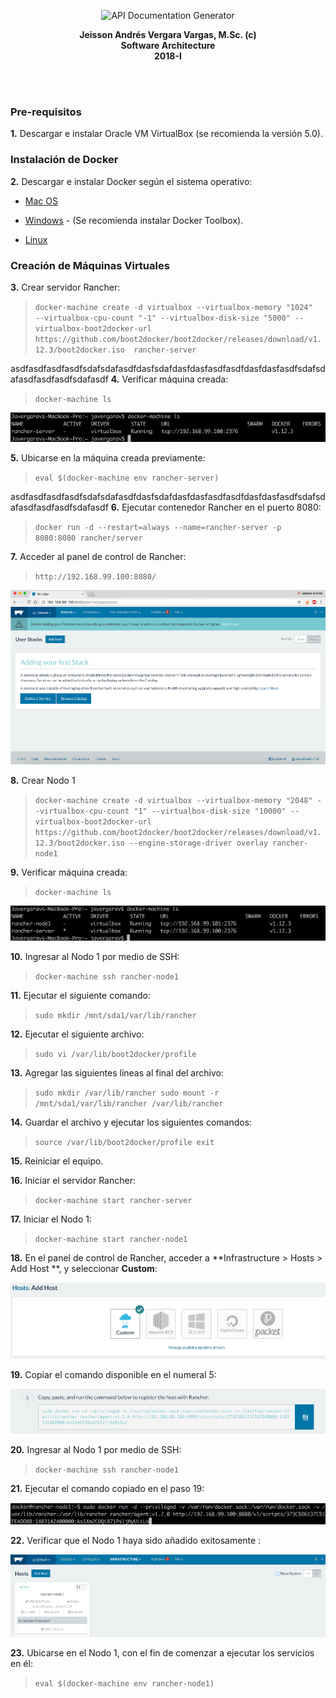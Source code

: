 <p align="center">
  <img src="https://github.com/trum7/testarquisoft2018/blob/master/images/title.png" alt="API Documentation Generator" width="500">
  <br>
</p>

<p align="center">
  <b>Jeisson Andrés Vergara Vargas, M.Sc. (c)</b>
  <br>
  <b>Software Architecture</b>
  <br>
  <b>2018-I</b>
</p>
<br><br>

### Pre-requisitos

**1.** Descargar e instalar Oracle VM VirtualBox (se recomienda la versión 5.0).</li>


### Instalación de Docker

**2.** Descargar e instalar Docker según el sistema operativo:    
* [Mac OS]( https://www.docker.com/products/docker#/mac.)

* [Windows]( https://www.docker.com/products/docker#/windows.) - (Se recomienda instalar Docker Toolbox).
* [Linux]( https://www.docker.com/products/docker#/linux.)

### Creación de Máquinas Virtuales


   **3.** Crear servidor Rancher:

> `docker-machine create -d virtualbox --virtualbox-memory "1024"  --virtualbox-cpu-count "-1"
--virtualbox-disk-size "5000" --virtualbox-boot2docker-url https://github.com/boot2docker/boot2docker/releases/download/v1.12.3/boot2docker.iso  rancher-server`

asdfasdfasdfasdfsdafsdafasdfdasfsdafdasfdasfasdfasdfdasfdasfasdfsdafsdafasdfasdfasdfsdafasdf
   **4.** Verificar máquina creada:
> `docker-machine ls`

   ![alt text](./images/ls.png "Logo Title Text 1")

   **5.** Ubicarse en la máquina creada previamente:

> `eval $(docker-machine env rancher-server)`

asdfasdfasdfasdfsdafsdafasdfdasfsdafdasfdasfasdfasdfdasfdasfasdfsdafsdafasdfasdfasdfsdafasdf
   **6.** Ejecutar contenedor Rancher en el puerto 8080:

> `docker run -d --restart=always --name=rancher-server -p 8080:8080 rancher/server`

   **7.** Acceder al panel de control de Rancher:

> `http://192.168.99.100:8080/`
   
   ![alt text](./images/localhost.png "rancher-server")

   **8.** Crear Nodo 1

> `docker-machine create -d virtualbox --virtualbox-memory "2048" --virtualbox-cpu-count "1" --virtualbox-disk-size "10000" --virtualbox-boot2docker-url https://github.com/boot2docker/boot2docker/releases/download/v1.12.3/boot2docker.iso --engine-storage-driver overlay rancher-node1`

   **9.** Verificar máquina creada:

> `docker-machine ls`
    
  ![alt text](./images/ls2.png "machines")

   **10.** Ingresar al Nodo 1 por medio de SSH:

> `docker-machine ssh rancher-node1`

   **11.** Ejecutar el siguiente comando:

> `sudo mkdir /mnt/sda1/var/lib/rancher`

   **12.** Ejecutar el siguiente archivo:

> `sudo vi /var/lib/boot2docker/profile`

   **13.** Agregar las siguientes líneas al final del archivo:

> `sudo mkdir /var/lib/rancher
   sudo mount -r /mnt/sda1/var/lib/rancher /var/lib/rancher`

   **14.** Guardar el archivo y ejecutar los siguientes comandos:

> `source /var/lib/boot2docker/profile
   exit`

   **15.** Reiniciar el equipo.

   **16.** Iniciar el servidor Rancher:

> `docker-machine start rancher-server`

   **17.** Iniciar el Nodo 1:

> `docker-machine start rancher-node1`

   **18.** En el panel de control de Rancher, acceder a **Infrastructure > Hosts > Add Host **, y seleccionar **Custom**:

   ![alt text](./images/custom.png "machines")

   **19.** Copiar el comando disponible en el numeral 5:

   ![alt text](./images/command.png "machines")

   **20.** Ingresar al Nodo 1 por medio de SSH:

> `docker-machine ssh rancher-node1`

   **21.** Ejecutar el comando copiado en el paso 19:

   ![alt text](./images/command2.png "machines")

   **22.** Verificar que el Nodo 1 haya sido añadido exitosamente :

   ![alt text](./images/rancher.png "machines")

   **23.** Ubicarse en el Nodo 1, con el fin de comenzar a ejecutar los servicios en él:

> `eval $(docker-machine env rancher-node1)`

